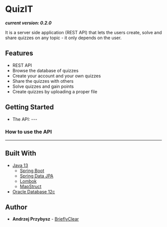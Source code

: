 # QuizIT

***current version: 0.2.0***

It is a server side application (REST API) that lets the users create, solve and share quizzes on any topic - it only depends on the user.

## Features
* REST API
* Browse the database of quizzes
* Create your account and your own quizzes
* Share the quizzes with others
* Solve quizzes and gain points
* Create quizzes by uploading a proper file

## Getting Started
 * The API: ---

### How to use the API

---

## Built With
* [Java 13]()
  * [Spring Boot]()
  * [Spring Data JPA]()
  * [Lombok]()
  * [MapStruct]()
* [Oracle Database 12c]()

## Author

* **Andrzej Przybysz** - [BrieflyClear](https://github.com/BirieflyClear)
